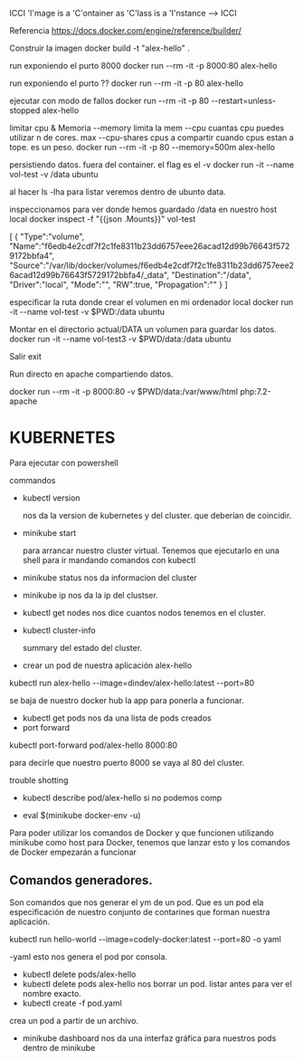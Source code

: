 ICCI
'I'mage is a 'C'ontainer as 'C'lass is a 'I'nstance --> ICCI

Referencia
https://docs.docker.com/engine/reference/builder/

Construir la imagen
docker build -t "alex-hello" .

run exponiendo el purto 8000
docker run --rm -it -p 8000:80 alex-hello 


run exponiendo el purto ??
docker run --rm -it -p 80 alex-hello

ejecutar con modo de fallos
docker run --rm -it -p 80 --restart=unless-stopped alex-hello

limitar cpu & Memoria
--memory limita la mem
--cpu cuantas cpu puedes utilizar n de cores. max
--cpu-shares cpus a compartir cuando cpus estan a tope. es un peso.
docker run --rm -it -p 80 --memory=500m alex-hello


persistiendo datos. fuera del container.
el flag es el -v
 docker run -it --name vol-test -v /data ubuntu

 al hacer ls -lha para listar veremos dentro de ubunto data.

 inspeccionamos para ver donde hemos guardado /data en nuestro host local
 docker inspect -f "{{json .Mounts}}" vol-test

 [
   {
      "Type":"volume",
      "Name":"f6edb4e2cdf7f2c1fe8311b23dd6757eee26acad12d99b76643f5729172bbfa4",
      "Source":"/var/lib/docker/volumes/f6edb4e2cdf7f2c1fe8311b23dd6757eee26acad12d99b76643f5729172bbfa4/_data",
      "Destination":"/data",
      "Driver":"local",
      "Mode":"",
      "RW":true,
      "Propagation":""
   }
]

especificar la ruta donde crear el volumen en mi ordenador local
 docker run -it --name vol-test -v $PWD:/data ubuntu

Montar en el directorio actual/DATA un volumen para guardar los datos.
docker run -it --name vol-test3 -v $PWD/data:/data ubuntu 


Salir 
exit

Run directo en apache compartiendo datos.

docker run --rm -it -p 8000:80 -v $PWD/data:/var/www/html php:7.2-apache 

# KUBERNETES

Para ejecutar con powershell

commandos

- kubectl version

   nos da la version de kubernetes y del cluster. que deberían de coincidir.
- minikube start

   para arrancar nuestro cluster virtual. Tenemos que ejecutarlo en una shell para ir mandando comandos con kubectl 
- minikube status
   nos da informacion del cluster

- minikube ip
   nos da la ip del clustser.

- kubectl get nodes
   nos dice cuantos nodos tenemos en el cluster.
- kubectl cluster-info

   summary del estado del cluster.

- crear un pod de nuestra aplicación alex-hello

kubectl run alex-hello --image=dindev/alex-hello:latest --port=80

se baja de nuestro docker hub la app para ponerla a funcionar.

- kubectl get pods
nos da una lista de pods creados
- port forward

 kubectl port-forward pod/alex-hello 8000:80

para decirle que nuestro puerto 8000 se vaya al 80 del cluster.

trouble shotting
- kubectl describe pod/alex-hello
si no podemos comp

- eval $(minikube docker-env -u)

Para poder utilizar los comandos de Docker y que funcionen utilizando minikube como host para Docker, tenemos que lanzar esto y los comandos de Docker empezarán a funcionar

## Comandos generadores.

Son comandos que nos generar el ym de un pod. 
Que es un pod ela especificación de nuestro conjunto de contarines que forman nuestra aplicación.

kubectl run hello-world --image=codely-docker:latest --port=80 -o yaml


-yaml 
esto nos genera el pod por consola.

- kubectl delete pods/alex-hello
- kubectl delete pods alex-hello
   nos borrar un pod.
   listar antes para ver el nombre exacto. 
- kubectl create -f pod.yaml

crea un pod a partir de un archivo.

- minikube dashboard
nos da una interfaz gráfica para nuestros pods dentro de minikube